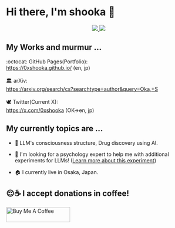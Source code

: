 <!--
**0xshooka/0xshooka** is a ✨ _special_ ✨ repository because its `README.md` (this file) appears on your GitHub profile.

Here are some ideas to get you started:

- 🔭 I’m currently working on ...
- 🌱 I’m currently learning ...
- 👯 I’m looking to collaborate on ...
- 🤔 I’m looking for help with ...
- 💬 Ask me about ...
- 📫 How to reach me: ...
- 😄 Pronouns: ...
- ⚡ Fun fact: ...
-->

# Hi there, I'm shooka 👋

<p align="center">
  <a href="https://github.com/anuraghazra/github-readme-stats">
    <img src="https://github-readme-stats.vercel.app/api?username=0xshooka" />
  </a>
  <a href="https://github.com/anuraghazra/github-readme-stats">
    <img src="https://github-readme-stats.vercel.app/api/top-langs/?username=0xshooka" />
  </a>
</p>



## My Works and murmur ...

:octocat: GitHub Pages(Portfolio):<br>
https://0xshooka.github.io/ (en, jp)
<br>
<br>
🏛️ arXiv:<br>
https://arxiv.org/search/cs?searchtype=author&query=Oka,+S
<br>
<br>
🕊️ Twitter(Current X):<br>
https://x.com/0xshooka (OK->en, jp)
<br>



## My currently topics are ...

- 🧬 LLM's consciousness structure, Drug discovery using AI.

- 👯 I'm looking for a psychology expert to help me with additional experiments for LLMs! (<a href="https://arxiv.org/abs/2506.07896">Learn more about this experiment</a>)

- 🏠 I currently live in Osaka, Japan.


## 😌☕️ I accept donations in coffee!

<a href="https://www.buymeacoffee.com/0xshooka" target="_blank"><img src="https://cdn.buymeacoffee.com/buttons/default-orange.png" alt="Buy Me A Coffee" height="41" width="174"></a>
